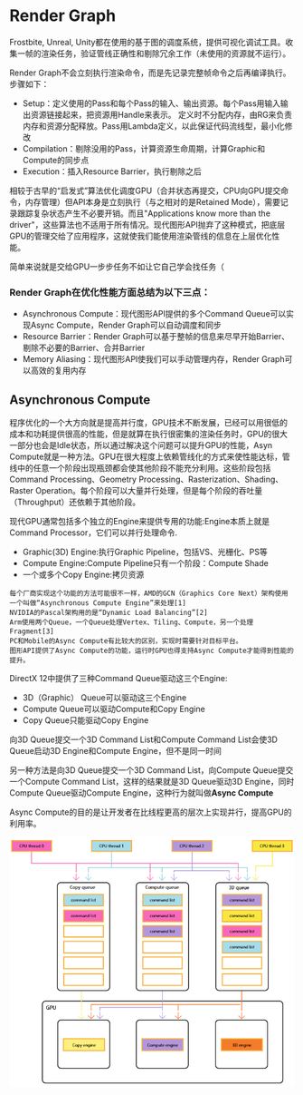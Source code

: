 # Render Graph
Frostbite, Unreal, Unity都在使用的基于图的调度系统，提供可视化调试工具。收集一帧的渲染任务，验证管线正确性和剔除冗余工作（未使用的资源就不运行）。

Render Graph不会立刻执行渲染命令，而是先记录完整帧命令之后再编译执行。步骤如下：

- Setup：定义使用的Pass和每个Pass的输入、输出资源。每个Pass用输入输出资源链接起来，把资源用Handle来表示。 定义时不分配内存，由RG来负责内存和资源分配释放。Pass用Lambda定义，以此保证代码流线型，最小化修改
- Compilation：剔除没用的Pass，计算资源生命周期，计算Graphic和Compute的同步点
- Execution：插入Resource Barrier，执行剔除之后

相较于古早的“启发式”算法优化调度GPU（合并状态再提交，CPU向GPU提交命令，内存管理）但API本身是立刻执行（与之相对的是Retained Mode），需要记录跟踪复杂状态产生不必要开销。而且"Applications know more than the driver"，这些算法也不适用于所有情况。现代图形API抛弃了这种模式，把底层GPU的管理交给了应用程序，这就使我们能使用渲染管线的信息在上层优化性能。

简单来说就是交给GPU一步步任务不如让它自己学会找任务（

### Render Graph在优化性能方面总结为以下三点：
- Asynchronous Compute：现代图形API提供的多个Command Queue可以实现Async Compute，Render Graph可以自动调度和同步
- Resource Barrier：Render Graph可以基于整帧的信息来尽早开始Barrier、剔除不必要的Barrier、合并Barrier
- Memory Aliasing：现代图形API使我们可以手动管理内存，Render Graph可以高效的复用内存

## Asynchronous Compute

程序优化的一个大方向就是提高并行度，GPU技术不断发展，已经可以用很低的成本和功耗提供很高的性能，但是就算在执行很密集的渲染任务时，GPU的很大一部分也会是Idle状态，所以通过解决这个问题可以提升GPU的性能，Asyn Compute就是一种方法。GPU在很大程度上依赖管线化的方式来使性能达标，管线中的任意一个阶段出现瓶颈都会使其他阶段不能充分利用。这些阶段包括Command Processing、Geometry Processing、Rasterization、Shading、Raster Operation。每个阶段可以大量并行处理，但是每个阶段的吞吐量（Throughput）还依赖于其他阶段。

现代GPU通常包括多个独立的Engine来提供专用的功能:Engine本质上就是Command Processor，它们可以并行处理命令.
- Graphic(3D) Engine:执行Graphic Pipeline，包括VS、光栅化、PS等
- Compute Engine:Compute Pipeline只有一个阶段：Compute Shade
- 一个或多个Copy Engine:拷贝资源

```
每个厂商实现这个功能的方法可能很不一样，AMD的GCN（Graphics Core Next）架构使用一个叫做“Asynchronous Compute Engine”来处理[1]
NVIDIA的Pascal架构用的是“Dynamic Load Balancing”[2]
Arm使用两个Queue，一个Queue处理Vertex、Tiling、Compute，另一个处理Fragment[3]
PC和Mobile的Async Compute有比较大的区别，实现时需要针对目标平台。
图形API提供了Async Compute的功能，运行时GPU也得支持Async Compute才能得到性能的提升。
```
DirectX 12中提供了三种Command Queue驱动这三个Engine:
- 3D（Graphic） Queue可以驱动这三个Engine
- Compute Queue可以驱动Compute和Copy Engine
- Copy Queue只能驱动Copy Engine

向3D Queue提交一个3D Command List和Compute Command List会使3D Queue启动3D Engine和Compute Engine，但不是同一时间

另一种方法是向3D Queue提交一个3D Command List，向Compute Queue提交一个Compute Command List，这样的结果就是3D Queue驱动3D Engine，同时Compute Queue驱动Compute Engine，这种行为就叫做**Async Compute**

Async Compute的目的是让开发者在比线程更高的层次上实现并行，提高GPU的利用率。

![](https://github.com/spatulaG/CG-Study-Notes/blob/main/Content/Render%20Graph%E7%AC%94%E8%AE%B0/async.png?raw=true)
